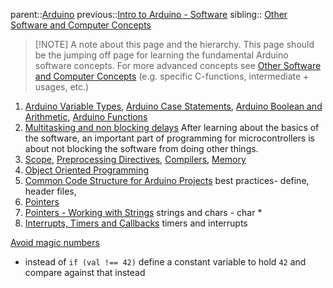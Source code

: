 parent::[Arduino](Arduino.md)
previous::[Intro to Arduino - Software](Intro%20to%20Arduino%20-%20Software.md)
sibling:: [Other Software and Computer Concepts](Other%20Software%20and%20Computer%20Concepts.md)

> [!NOTE] A note about this page and the hierarchy.
> This page should be the jumping off page for learning the fundamental Arduino software concepts. For more advanced concepts see [Other Software and Computer Concepts](Other%20Software%20and%20Computer%20Concepts.md) (e.g. specific C-functions, intermediate + usages, etc.)

1. [Arduino Variable Types](Arduino%20Variable%20Types.md), [Arduino Case Statements](Arduino%20Case%20Statements.md), [Arduino Boolean and Arithmetic](Arduino%20Boolean%20and%20Arithmetic.md), [Arduino Functions](Arduino%20Functions.md)
2. [Multitasking and non blocking delays](Multitasking%20and%20non%20blocking%20delays.md)
	After learning about the basics of the software, an important part of programming for microcontrollers is about not blocking the software from doing other things.
3. [Scope](Scope.md), [Preprocessing Directives](Preprocessing%20Directives.md), [Compilers](Compilers.md), [Memory](Memory.md)
4. [Object Oriented Programming](Object%20Oriented%20Programming.md)
5. [Common Code Structure for Arduino Projects](Common%20Code%20Structure%20for%20Arduino%20Projects.md) best practices- define, header files, 
6. [Pointers](Pointers.md)
7. [Pointers - Working with Strings](Pointers%20-%20Working%20with%20Strings.md) strings and chars - char *
8. [Interrupts, Timers and Callbacks](Interrupts,%20Timers%20and%20Callbacks.md) timers and interrupts

[Avoid magic numbers](Avoid%20magic%20numbers)
- instead of `if (val !== 42)` define a constant variable to hold `42` and compare against that instead